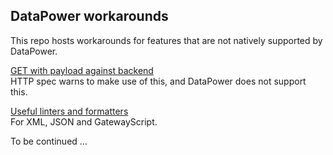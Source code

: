 
## DataPower workarounds

This repo hosts workarounds for features that are not natively supported by DataPower.

[GET with payload against backend](GET_with_payload.md)  
HTTP spec warns to make use of this, and DataPower does not support this.  

[Useful linters and formatters](linters_and_formatters.md)  
For XML, JSON and GatewayScript.  

To be continued ...
